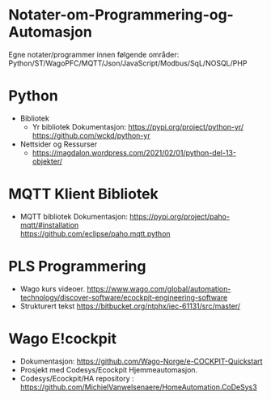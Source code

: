 # Notater-om-Programmering-og-Automasjon
Egne notater/programmer innen følgende områder:
  Python/ST/WagoPFC/MQTT/Json/JavaScript/Modbus/SqL/NOSQL/PHP 

# Python 
  
  - Bibliotek
    - Yr bibliotek
        Dokumentasjon: 
        https://pypi.org/project/python-yr/
        https://github.com/wckd/python-yr
  - Nettsider og Ressurser 
      - https://magdalon.wordpress.com/2021/02/01/python-del-13-objekter/
    
# MQTT Klient Bibliotek
- MQTT bibliotek 
    Dokumentasjon: 
      https://pypi.org/project/paho-mqtt/#installation    
      https://github.com/eclipse/paho.mqtt.python

# PLS Programmering
- Wago kurs videoer. 
  https://www.wago.com/global/automation-technology/discover-software/ecockpit-engineering-software
- Strukturert tekst
  https://bitbucket.org/ntphx/iec-61131/src/master/

# Wago E!cockpit
- Dokumentasjon: 
    https://github.com/Wago-Norge/e-COCKPIT-Quickstart
- Prosjekt med Codesys/Ecockpit Hjemmeautomasjon.
- Codesys/Ecockpit/HA repository : 
    https://github.com/MichielVanwelsenaere/HomeAutomation.CoDeSys3

